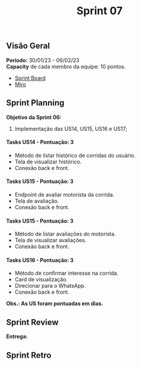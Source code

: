 <h1 align="center"><b>Sprint 07</b></h1>

<br>

## Visão Geral

**Período:** 	30/01/23 - 06/02/23 <br>
**Capacity** de cada membro da equipe: 10 pontos.

- [Sprint Board](https://trello.com/b/hObguyFv/sprint-board)
- [Miro](https://miro.com/app/board/uXjVPFFIyc4=/)

## Sprint Planning

**Objetivo da Sprint 06:**
  1. Implementação das US14, US15, US16 e US17;

#### Tasks US14 - Pontuação: 3
  - Método de listar histórico de corridas do usuário.
  - Tela de visualizar histórico.
  - Conexão back e front.

#### Tasks US15 - Pontuação: 3
  - Endpoint de avaliar motorista da corrida.
  - Tela de avaliação.
  - Conexão back e front.

#### Tasks US15 - Pontuação: 3
  - Método de listar avaliações do motorista.
  - Tela de visualizar avaliações.
  - Conexão back e front.

#### Tasks US16 - Pontuação: 3
  - Método de confirmar interesse na corrida.
  - Card de visualização.
  - Direcionar para o WhatsApp.
  - Conexão back e front.

**Obs.: As US foram pontuadas em dias.**

## Sprint Review 

**Entrega:**

## Sprint Retro
